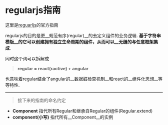 # regularjs指南


这里是[reguarljs](https://github.com/regularjs/regular)的官方指南

regularjs的目的是更__规范有序(regular)__的去定义组件的业务逻辑. __基于字符串模板__的它可以创建拥有独立生命周期的组件，从而可以__无缝的与任意框架集成__.

同时这个词可以拆解成

> __regular = react(ractive) + angular__

也意味着regular结合了angular的__数据脏检查机制__和react的__组件化思想__等等特性.



-----------

>接下来的指南的命名约定
* __Component__  指代所有Regular和继承自Regular的组件(Regular.extend)
* __component(小写)__  指代所有__Component__的实例








